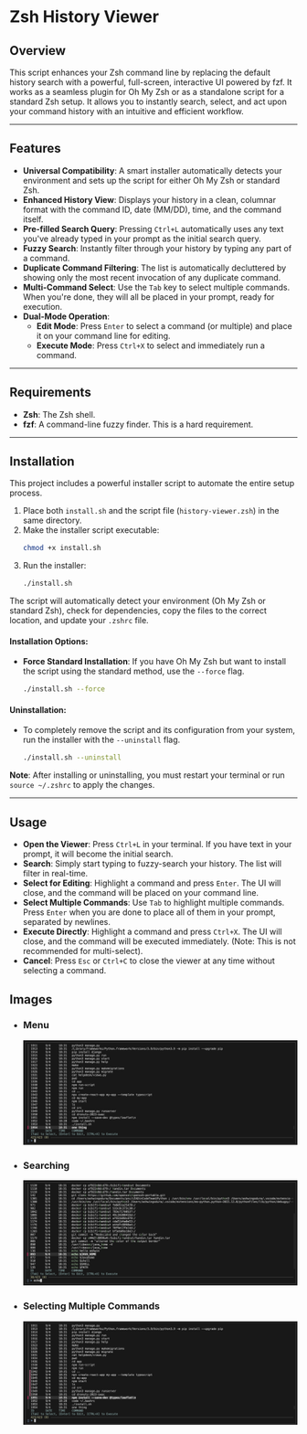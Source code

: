 # Zsh History Viewer

## Overview

This script enhances your Zsh command line by replacing the default history search with a powerful, full-screen, interactive UI powered by fzf. It works as a seamless plugin for Oh My Zsh or as a standalone script for a standard Zsh setup. It allows you to instantly search, select, and act upon your command history with an intuitive and efficient workflow.

---

## Features

-   **Universal Compatibility**: A smart installer automatically detects your environment and sets up the script for either Oh My Zsh or standard Zsh.
-   **Enhanced History View**: Displays your history in a clean, columnar format with the command ID, date (MM/DD), time, and the command itself.
-   **Pre-filled Search Query**: Pressing `Ctrl+L` automatically uses any text you've already typed in your prompt as the initial search query.
-   **Fuzzy Search**: Instantly filter through your history by typing any part of a command.
-   **Duplicate Command Filtering**: The list is automatically decluttered by showing only the most recent invocation of any duplicate command.
-   **Multi-Command Select**: Use the `Tab` key to select multiple commands. When you're done, they will all be placed in your prompt, ready for execution.
-   **Dual-Mode Operation**:
    -   **Edit Mode**: Press `Enter` to select a command (or multiple) and place it on your command line for editing.
    -   **Execute Mode**: Press `Ctrl+X` to select and immediately run a command.

---

## Requirements

-   **Zsh**: The Zsh shell.
-   **fzf**: A command-line fuzzy finder. This is a hard requirement.

---

## Installation

This project includes a powerful installer script to automate the entire setup process.

1.  Place both `install.sh` and the script file (`history-viewer.zsh`) in the same directory.
2.  Make the installer script executable:
    ```sh
    chmod +x install.sh
    ```
3.  Run the installer:
    ```sh
    ./install.sh
    ```

The script will automatically detect your environment (Oh My Zsh or standard Zsh), check for dependencies, copy the files to the correct location, and update your `.zshrc` file.

#### Installation Options:

-   **Force Standard Installation**: If you have Oh My Zsh but want to install the script using the standard method, use the `--force` flag.
    ```sh
    ./install.sh --force
    ```

#### Uninstallation:

-   To completely remove the script and its configuration from your system, run the installer with the `--uninstall` flag.
    ```sh
    ./install.sh --uninstall
    ```

**Note**: After installing or uninstalling, you must restart your terminal or run `source ~/.zshrc` to apply the changes.

---

## Usage

-   **Open the Viewer**: Press `Ctrl+L` in your terminal. If you have text in your prompt, it will become the initial search.
-   **Search**: Simply start typing to fuzzy-search your history. The list will filter in real-time.
-   **Select for Editing**: Highlight a command and press `Enter`. The UI will close, and the command will be placed on your command line.
-   **Select Multiple Commands**: Use `Tab` to highlight multiple commands. Press `Enter` when you are done to place all of them in your prompt, separated by newlines.
-   **Execute Directly**: Highlight a command and press `Ctrl+X`. The UI will close, and the command will be executed immediately. (Note: This is not recommended for multi-select).
-   **Cancel**: Press `Esc` or `Ctrl+C` to close the viewer at any time without selecting a command.


## Images

- ### Menu
    ![](images/main-example.png)
- ### Searching
    ![](images/searching-example.png)
- ### Selecting Multiple Commands
    ![](images/multiple-commands-example.png)


